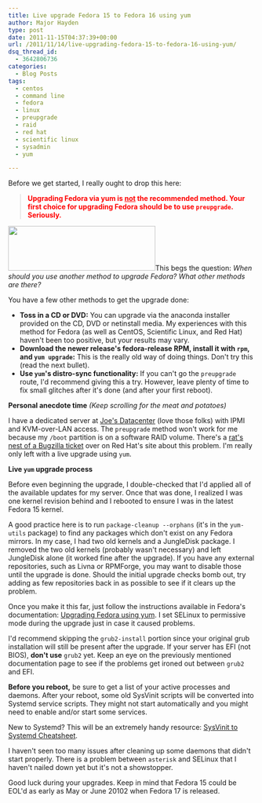 ```yaml
---
title: Live upgrade Fedora 15 to Fedora 16 using yum
author: Major Hayden
type: post
date: 2011-11-15T04:37:39+00:00
url: /2011/11/14/live-upgrading-fedora-15-to-fedora-16-using-yum/
dsq_thread_id:
  - 3642806736
categories:
  - Blog Posts
tags:
  - centos
  - command line
  - fedora
  - linux
  - preupgrade
  - raid
  - red hat
  - scientific linux
  - sysadmin
  - yum

---
```

Before we get started, I really ought to drop this here:

<blockquote style="color: red; font-weight: bold;">
  <p>
    Upgrading Fedora via yum is <u>not</u> the recommended method. Your first choice for upgrading Fedora should be to use <code>preupgrade</code>. Seriously.
  </p>
</blockquote>

[<img src="http://rackerhacker.com/wp-content/uploads/2011/11/Logo_fedoralogo-300x91.png" alt="" title="Logo_fedoralogo" width="300" height="91" class="alignright size-medium wp-image-2662" srcset="/wp-content/uploads/2011/11/Logo_fedoralogo-300x91.png 300w, /wp-content/uploads/2011/11/Logo_fedoralogo.png 600w" sizes="(max-width: 300px) 100vw, 300px" />][1]This begs the question: _When should you use another method to upgrade Fedora? What other methods are there?_

You have a few other methods to get the upgrade done:

  * **Toss in a CD or DVD:** You can upgrade via the anaconda installer provided on the CD, DVD or netinstall media. My experiences with this method for Fedora (as well as CentOS, Scientific Linux, and Red Hat) haven't been too positive, but your results may vary.
  * **Download the newer release's fedora-release RPM, install it with `rpm`, and `yum upgrade`:** This is the really old way of doing things. Don't try this (read the next bullet).
  * **Use `yum`'s distro-sync functionality:** If you can't go the `preupgrade` route, I'd recommend giving this a try. However, leave plenty of time to fix small glitches after it's done (and after your first reboot).

**Personal anecdote time** _(Keep scrolling for the meat and potatoes)_

I have a dedicated server at [Joe's Datacenter][2] (love those folks) with IPMI and KVM-over-LAN access. The `preupgrade` method won't work for me because my `/boot` partition is on a software RAID volume. There's a [rat's nest of a Bugzilla ticket][3] over on Red Hat's site about this problem. I'm really only left with a live upgrade using `yum`.

**Live `yum` upgrade process**

Before even beginning the upgrade, I double-checked that I'd applied all of the available updates for my server. Once that was done, I realized I was one kernel revision behind and I rebooted to ensure I was in the latest Fedora 15 kernel.

A good practice here is to run `package-cleanup --orphans` (it's in the `yum-utils` package) to find any packages which don't exist on any Fedora mirrors. In my case, I had two old kernels and a JungleDisk package. I removed the two old kernels (probably wasn't necessary) and left JungleDisk alone (it worked fine after the upgrade). If you have any external repositories, such as Livna or RPMForge, you may want to disable those until the upgrade is done. Should the initial upgrade checks bomb out, try adding as few repositories back in as possible to see if it clears up the problem.

Once you make it this far, just follow the instructions available in Fedora's documentation: [Upgrading Fedora using yum][4]. I set SELinux to permissive mode during the upgrade just in case it caused problems.

I'd recommend skipping the `grub2-install` portion since your original grub installation will still be present after the upgrade. If your server has EFI (not BIOS), **don't use** `grub2` yet. Keep an eye on the previously mentioned documentation page to see if the problems get ironed out between `grub2` and EFI.

**Before you reboot,** be sure to get a list of your active processes and daemons. After your reboot, some old SysVinit scripts will be converted into Systemd service scripts. They might not start automatically and you might need to enable and/or start some services.

New to Systemd? This will be an extremely handy resource: [SysVinit to Systemd Cheatsheet][5].

I haven't seen too many issues after cleaning up some daemons that didn't start properly. There is a problem between `asterisk` and SELinux that I haven't nailed down yet but it's not a showstopper.

Good luck during your upgrades. Keep in mind that Fedora 15 could be EOL'd as early as May or June 20102 when Fedora 17 is released.

 [1]: http://rackerhacker.com/wp-content/uploads/2011/11/Logo_fedoralogo.png
 [2]: http://joesdatacenter.com/
 [3]: https://bugzilla.redhat.com/show_bug.cgi?id=504826
 [4]: http://fedoraproject.org/wiki/Upgrading_Fedora_using_yum#Fedora_15_-.3E_Fedora_16
 [5]: http://fedoraproject.org/wiki/SysVinit_to_Systemd_Cheatsheet
